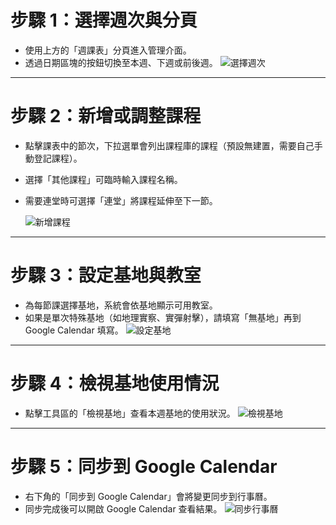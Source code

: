 # 步驟 1：選擇週次與分頁

- 使用上方的「週課表」分頁進入管理介面。
- 透過日期區塊的按鈕切換至本週、下週或前後週。
  ![選擇週次](/instructions/schedule/step1.png)

---

# 步驟 2：新增或調整課程

- 點擊課表中的節次，下拉選單會列出課程庫的課程（預設無建置，需要自己手動登記課程）。
- 選擇「其他課程」可臨時輸入課程名稱。
- 需要連堂時可選擇「連堂」將課程延伸至下一節。

  ![新增課程](/instructions/schedule/step2.png)

---

# 步驟 3：設定基地與教室

- 為每節課選擇基地，系統會依基地顯示可用教室。
- 如果是單次特殊基地（如地理實察、實彈射擊），請填寫「無基地」再到 Google Calendar 填寫。
  ![設定基地](/instructions/schedule/step3.png)

---

# 步驟 4：檢視基地使用情況

- 點擊工具區的「檢視基地」查看本週基地的使用狀況。
  ![檢視基地](/instructions/schedule/step4.png)

---

# 步驟 5：同步到 Google Calendar

- 右下角的「同步到 Google Calendar」會將變更同步到行事曆。
- 同步完成後可以開啟 Google Calendar 查看結果。
  ![同步行事曆](/instructions/schedule/step5.png)

